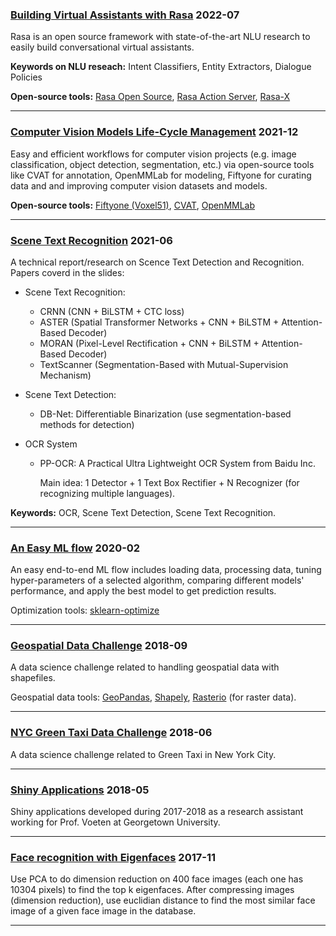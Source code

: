 ### [Building Virtual Assistants with Rasa](https://yili808.github.io/CV-NLP/BuildVirtualAssistants_with_Rasa_YiLi.pdf) 2022-07
Rasa is an open source framework with state-of-the-art NLU research to easily build conversational virtual assistants.

**Keywords on NLU reseach:** Intent Classifiers, Entity Extractors, Dialogue Policies

**Open-source tools:** [Rasa Open Source](https://rasa.com/docs/rasa/), [Rasa Action Server](https://rasa.com/docs/action-server/), [Rasa-X](https://rasa.com/docs/rasa-enterprise/1.0.x)

___

### [Computer Vision Models Life-Cycle Management](https://yili808.github.io/CV-NLP/CVLCM_with_Fiftyone_YiLi.pdf) 2021-12
Easy and efficient workflows for computer vision projects (e.g. image classification, object detection, segmentation, etc.) via open-source tools like CVAT for annotation, OpenMMLab for modeling, Fiftyone for curating data and and improving computer vision datasets and models.

**Open-source tools:** [Fiftyone (Voxel51)](https://voxel51.com/docs/fiftyone/), [CVAT](https://github.com/openvinotoolkit/cvat), [OpenMMLab](https://openmmlab.com/)

___

### [Scene Text Recognition](https://yili808.github.io/CV-NLP/Scene_Text_Recognition_YiLi.pdf) 2021-06
A technical report/research on Scence Text Detection and Recognition. 
Papers coverd in the slides: 
- Scene Text Recognition:
  - CRNN (CNN + BiLSTM + CTC loss)
  - ASTER (Spatial Transformer Networks + CNN + BiLSTM + Attention-Based Decoder)
  - MORAN (Pixel-Level Rectification + CNN + BiLSTM + Attention-Based Decoder) 
  - TextScanner (Segmentation-Based with Mutual-Supervision Mechanism)

- Scene Text Detection:
  - DB-Net: Differentiable Binarization (use segmentation-based methods for detection)

- OCR System
  - PP-OCR: A	Practical	Ultra	Lightweight	OCR	System from	Baidu	Inc. 
    
    Main idea: 1 Detector + 1 Text Box Rectifier + N Recognizer (for recognizing multiple languages).


**Keywords:** OCR, Scene Text Detection, Scene Text Recognition.

___

### [An Easy ML flow](https://yili808.github.io/easy_ml_flow/) 2020-02
An easy end-to-end ML flow includes loading data, processing data, tuning hyper-parameters of a selected algorithm, comparing different models' performance, and apply the best model to get prediction results. 

Optimization tools: [sklearn-optimize](https://scikit-optimize.github.io/)

___

### [Geospatial Data Challenge](https://yili808.github.io/Shapefiles/) 2018-09
A data science challenge related to handling geospatial data with shapefiles.

Geospatial data tools: [GeoPandas](https://geopandas.org/), [Shapely](https://shapely.readthedocs.io/en/latest/), [Rasterio](https://rasterio.readthedocs.io/en/latest/) (for raster data).

___

### [NYC Green Taxi Data Challenge](https://yili808.github.io/NYC_green_taxi/)  2018-06
A data science challenge related to Green Taxi in New York City.

___

### [Shiny Applications](https://yili808.github.io/ShinyApps/)  2018-05
Shiny applications developed during 2017-2018 as a research assistant working for Prof. Voeten at Georgetown University.

___

### [Face recognition with Eigenfaces](https://yili808.github.io/EigenFaces/) 2017-11
Use PCA to do dimension reduction on 400 face images (each one has 10304 pixels) to find the top k eigenfaces. After compressing images (dimension reduction), use euclidian distance to find the most similar face image of a given face image in the database.

___
